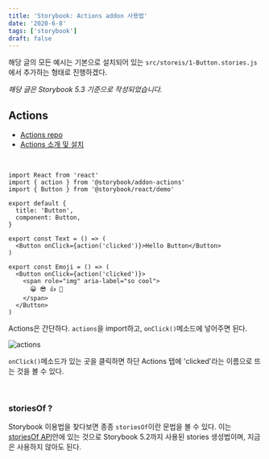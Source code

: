 ```yaml
---
title: 'Storybook: Actions addon 사용법'
date: '2020-6-8'
tags: ['storybook']
draft: false
---
```


해당 글의 모든 예시는 기본으로 설치되어 있는 `src/storeis/1-Button.stories.js`에서 추가하는 형태로 진행하겠다.

_해당 글은 Storybook 5.3 기준으로 작성되었습니다._

## Actions

- [Actions repo](https://github.com/storybookjs/storybook/tree/master/addons/actions)
- [Actions 소개 및 설치](https://howdy-mj.me/storybook/02-addon-intro/#actions)

<br>

```js{2, 11, 16}
import React from 'react'
import { action } from '@storybook/addon-actions'
import { Button } from '@storybook/react/demo'

export default {
  title: 'Button',
  component: Button,
}

export const Text = () => (
  <Button onClick={action('clicked')}>Hello Button</Button>
)

export const Emoji = () => (
  <Button onClick={action('clicked')}>
    <span role="img" aria-label="so cool">
      😀 😎 👍 💯
    </span>
  </Button>
)
```

Actions은 간단하다.
`actions`을 import하고, `onClick()`메소드에 넣어주면 된다.

![actions](https://user-images.githubusercontent.com/58619071/193442836-e53fe271-da13-49b9-ba92-aa85065aa519.png)

`onClick()`메소드가 있는 곳을 클릭하면 하단 Actions 탭에 'clicked'라는 이름으로 뜨는 것을 볼 수 있다.

<br />

### storiesOf ?

Storybook 이용법을 찾다보면 종종 `storiesOf`이란 문법을 볼 수 있다.
이는 [storiesOf API](https://storybook.js.org/docs/formats/storiesof-api/#docs-content)안에 있는 것으로 Storybook 5.2까지 사용된 stories 생성법이며, 지금은 사용하지 않아도 된다.
